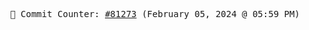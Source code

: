<p align="center">
    <samp>
        📮 Commit Counter: <a href="https://github.com/Javascript-void0/Javascript-void0/commits/main">#81273</a> (February 05, 2024 @ 05:59 PM)
    </samp>
</p>